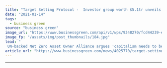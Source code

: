 ```yaml
---
title: "Target Setting Protocol -  Investor group worth $5.1tr unveils 2025 portfolio decarbonisation goals"
date: "2021-01-14"
tags: 
  - business green
source: "business green"
image_url: "https://www.businessgreen.com/api/v1/wps/9348270/fcd44239-ef1c-438f-802e-da6311c9db92/7/iw-climate-change-renewable-011-185x114.jpg"
image_fp: "/assets/img/post_thumbnails/184.jpg"
lead: "
 UN-backed Net Zero Asset Owner Alliance argues 'capitalism needs to become more sustainable' as group sets out plans to slash emissions from investment portfolios and step up engagement with carbon intensive sectors ..."
article_url: "https://www.businessgreen.com/news/4025770/target-setting-protocol-investor-group-worth-usd-1tr-unveils-2025-portfolio-decarbonisation-goals"
---
```


---
